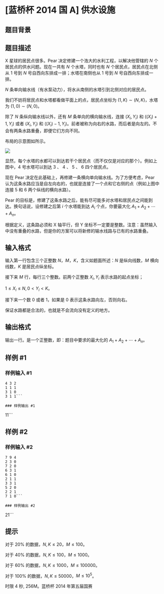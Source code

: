 # [蓝桥杯 2014 国 A] 供水设施

## 题目背景



## 题目描述

X 星球的居民点很多。Pear 决定修建一个浩大的水利工程，以解决他管辖的 $N$ 个居民点的供水问题。现在一共有 $N$ 个水塔，同时也有 $N$ 个居民点，居民点在北侧从 $1$ 号到 $N$ 号自西向东排成一排；水塔在南侧也从 $1$ 号到 $N$ 号自西向东排成一排。

$N$ 条单向输水线（有水泵动力），将水从南侧的水塔引到北侧对应的居民点。

我们不妨将居民点和水塔都看做平面上的点，居民点坐标为 $(1,K) \sim (N,K)$，水塔为 $(1,0) \sim (N,0)$。

除了 $N$ 条纵向输水线以外，还有 $M$ 条单向的横向输水线，连接 $(X_i,Y_i)$ 和 $((X_i)+1,Y_i)$ 或者 $(X_i,Y_i)$ 和 $((X_i)-1,Y_i)$。前者被称为向右的水路，而后者是向左的。不会有两条水路重叠，即便它们方向不同。

布局的示意图如所示。

![](https://cdn.luogu.com.cn/upload/image_hosting/9ih8piae.png)

显然，每个水塔的水都可以到达若干个居民点（而不仅仅是对应的那个）。例如上图中，$4$ 号水塔可以到达 $3$ 、 $4$ 、 $5$ 、 $6$ 四个居民点。

现在 Pear 决定在此基础上，再修建一条横向单向输水线。为了方便考虑，Pear 认为这条水路应当是自左向右的，也就是连接了一个点和它右侧的点（例如上图中连接 $5$ 和 $6$ 两个纵线的横向水路）。

Pear 的目标是，修建了这条水路之后，能有尽可能多对水塔和居民点之间能到达。换句话说，设修建之后第 $i$ 个水塔能到达 $A_i$ 个点，你要最大化 $A_1+A_2+ \cdots +A_n$。

根据定义，这条路必须和 X 轴平行，但 Y 坐标不一定要是整数。注意：虽然输入中没有重叠的水路，但是你的方案可以将新修的输水线路与已有的水路重叠。

## 输入格式

输入第一行包含三个正整数 $N$，$M$，$K$，含义如题面所述：$N$ 是纵向线数，$M$ 横向线数，$K$ 是居民点纵坐标。

接下来 $M$ 行，每行三个整数。前两个正整数 $X_i,Y_i$ 表示水路的起点坐标；

$1 \le X_i \le N,0<Y_i<K$。

接下来一个数 $0$ 或者 $1$，如果是 $0$ 表示这条水路向左，否则向右。

保证水路都是合法的，也就是不会流向没有定义的地方。

## 输出格式

输出一行。是一个正整数，即：题目中要求的最大化的 $A_1+A_2+ \cdots +A_n$。

## 样例 #1

### 样例输入 #1
```
4 3 2
1 1 1
3 1 0
3 1 1```

### 样例输出 #1

```
11```

## 样例 #2

### 样例输入 #2
```
7 9 4
2 3 0
7 2 0
6 3 1
6 1 0
2 1 1
3 3 1
5 2 0
2 2 1
7 1 0```

### 样例输出 #2

```
21```

## 提示

对于 $20\%$ 的数据，$N,K \le 20$，$M \le 100$。

对于 $40\%$ 的数据，$N,K \le 100$，$M \le 1000$。

对于 $60\%$ 的数据，$N,K \le 1000$，$M \le 100000$。

对于 $100\%$ 的数据，$N,K \le 50000$，$M \le 10^5$。

时限 4 秒, 256M。蓝桥杯 2014 年第五届国赛
